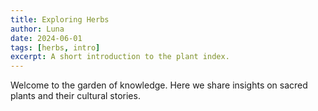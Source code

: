 ```yaml
---
title: Exploring Herbs
author: Luna
date: 2024-06-01
tags: [herbs, intro]
excerpt: A short introduction to the plant index.
---
```

Welcome to the garden of knowledge. Here we share insights on sacred plants and their cultural stories.
